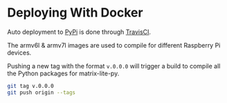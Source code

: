 # Deploying With Docker
Auto deployment to [PyPi](https://pypi.org/project/matrix-lite/) is done through [TravisCI](https://travis-ci.org/).

The armv6l & armv7l images are used to compile for different Raspberry Pi devices.

Pushing a new tag with the format `v.0.0.0` will trigger a build to compile all the Python packages for matrix-lite-py.

```bash
git tag v.0.0.0
git push origin --tags
```